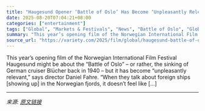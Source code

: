 ```yaml
---
title: "Haugesund Opener ‘Battle of Oslo’ Has Become ‘Unpleasantly Relevant,’ Says Director Daniel Fahre: ‘I Had Tears in My Eyes’"
date: 2025-08-20T07:04:21+08:00
categories: ["entertainment"]
tags: ["Global", "Markets & Festivals", "News", "Battle of Oslo", "Global Constellation", "Haugesund Film Festival", "Norway", "Norwegian International Film Festival"]
summary: "This year’s opening film of the Norwegian International Film Festival Haugesund might be about the “Battle of Oslo” – or rather,&#160;the sinking of German cruiser Blücher&#160;back in 1940 – but it h"
source_url: "https://variety.com/2025/film/global/haugesund-battle-of-oslo-daniel-fahre-bjorn-sundquist-1236492715/"
---
```


This year’s opening film of the Norwegian International Film Festival Haugesund might be about the “Battle of Oslo” – or rather,&#160;the sinking of German cruiser Blücher&#160;back in 1940 – but it has become “unpleasantly relevant,” says director Daniel Fahre. “When they talk about foreign ships [showing up] in the Norwegian fjords, it doesn’t feel like [&#8230;]

---

*来源: [原文链接](https://variety.com/2025/film/global/haugesund-battle-of-oslo-daniel-fahre-bjorn-sundquist-1236492715/)*
